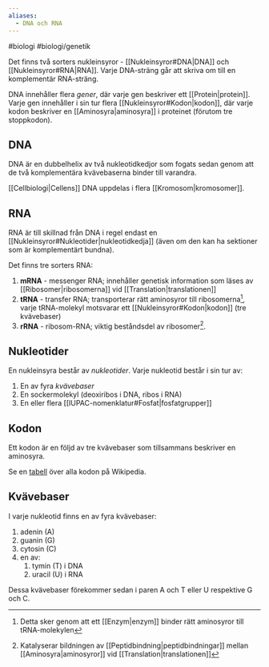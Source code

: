 ```yaml
---
aliases:
  - DNA och RNA
---
```

#biologi #biologi/genetik

Det finns två sorters nukleinsyror - [[Nukleinsyror#DNA|DNA]] och [[Nukleinsyror#RNA|RNA]]. Varje DNA-sträng går att skriva om till en komplementär RNA-sträng.

DNA innehåller flera *gener*, där varje gen beskriver ett [[Protein|protein]]. Varje gen innehåller i sin tur flera [[Nukleinsyror#Kodon|kodon]], där varje kodon beskriver en [[Aminosyra|aminosyra]] i proteinet (förutom tre stoppkodon).
## DNA
DNA är en dubbelhelix av två nukleotidkedjor som fogats sedan genom att de två komplementära kvävebaserna binder till varandra.

[[Cellbiologi|Cellens]] DNA uppdelas i flera [[Kromosom|kromosomer]].
## RNA
RNA är till skillnad från DNA i regel endast en [[Nukleinsyror#Nukleotider|nukleotidkedja]] (även om den kan ha sektioner som är komplementärt bundna).

Det finns tre sorters RNA:
1. **mRNA** - messenger RNA; innehåller genetisk information som läses av [[Ribosomer|ribosomerna]] vid [[Translation|translationen]]
2. **tRNA** - transfer RNA; transporterar rätt aminosyror till ribosomerna[^1], varje tRNA-molekyl motsvarar ett [[Nukleinsyror#Kodon|kodon]] (tre kvävebaser)
3. **rRNA** - ribosom-RNA; viktig beståndsdel av ribosomer[^2].

[^1]: Detta sker genom att ett [[Enzym|enzym]] binder rätt aminosyror till tRNA-molekylen
[^2]: Katalyserar bildningen av [[Peptidbindning|peptidbindningar]] mellan [[Aminosyra|aminosyror]] vid [[Translation|translationen]]
## Nukleotider
En nukleinsyra består av *nukleotider*. Varje nukleotid består i sin tur av:
1. En av fyra *kvävebaser* 
2. En sockermolekyl (deoxiribos i DNA, ribos i RNA)
3. En eller flera [[IUPAC-nomenklatur#Fosfat|fosfatgrupper]]
## Kodon
Ett kodon är en följd av tre kvävebaser som tillsammans beskriver en aminosyra.

Se en [tabell](https://sv.wikipedia.org/wiki/Kodon#Kodontabell) över alla kodon på Wikipedia.
## Kvävebaser
I varje nukleotid finns en av fyra kvävebaser:
1. adenin (A)
2. guanin (G)
3. cytosin (C)
4. en av:
	1. tymin (T) i DNA
	2. uracil (U) i RNA

Dessa kvävebaser förekommer sedan i paren A och T eller U respektive G och C.